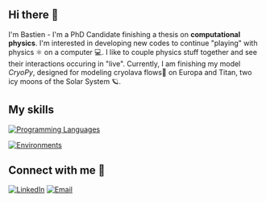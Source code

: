 ## Hi there 👋

I'm Bastien - I'm a PhD Candidate finishing a thesis on **computational physics**. I'm interested in developing new codes to continue "playing" with physics ⚛️ on a computer 💻. I like to couple physics stuff together and see their interactions occuring in "live". Currently, I am finishing my model *CryoPy*, designed for modeling cryolava flows🧊 on Europa and Titan, two icy moons of the Solar System 🪐.

## My skills
[![Programming Languages](https://skillicons.dev/icons?i=py,fortran,c,cpp)](https://skillicons.dev)

[![Environments](https://skillicons.dev/icons?i=bash,powershell,vscode,vim)](https://skillicons.dev)

## Connect with me 📨
<p align="left">
  <a href="https://linkedin.com/in/bastien-bodin" target="_blank" rel="noopener noreferrer"><img src="https://skillicons.dev/icons?i=linkedin" alt="LinkedIn" /></a>
  <a href="mailto:bastien.bodin@proton.me"><img src="https://skillicons.dev/icons?i=gmail" alt="Email" /></a>
</p>

<!--
**bastien-bodin/bastien-bodin** is a ✨ _special_ ✨ repository because its `README.md` (this file) appears on your GitHub profile.

Here are some ideas to get you started:

- 🔭 I’m currently working on ...
- 🌱 I’m currently learning ...
- 👯 I’m looking to collaborate on ...
- 🤔 I’m looking for help with ...
- 💬 Ask me about ...
- 📫 How to reach me: ...
- 😄 Pronouns: ...
- ⚡ Fun fact: ...
-->

